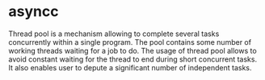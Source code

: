 # asyncc

Thread pool is a mechanism allowing to complete several tasks concurrently within a single program. The pool 
contains some number of working threads waiting for a job to do. The usage of thread pool allows to avoid constant waiting for the thread to end during short concurrent tasks. It also enables user to depute a significant number of independent tasks.
